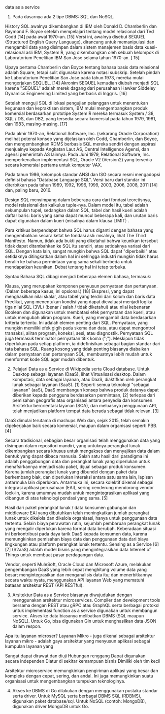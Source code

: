 
data as a service

1. Pada dasarnya ada 2 tipe DBMS: SQL dan NoSQL.

History
SQL awalnya dikembangkan di IBM oleh Donald D. Chamberlin dan Raymond F. Boyce setelah mempelajari 
tentang model relasional dari Ted Codd [14] pada awal 1970-an. [15] Versi ini, awalnya disebut SEQUEL
(Structured English Query Language), dirancang untuk memanipulasi dan mengambil data yang disimpan 
dalam sistem manajemen basis data kuasi-relasional asli IBM, System R, yang dikembangkan oleh sebuah
kelompok di Laboratorium Penelitian IBM San Jose selama tahun 1970-an. [ 15]


Upaya pertama Chamberlin dan Boyce tentang bahasa basis data relasional adalah Square, tetapi sulit 
digunakan karena notasi subskrip. Setelah pindah ke Laboratorium Penelitian San Jose pada tahun 1973,
mereka mulai mengerjakan SEQUEL. [14] Akronim SEQUEL kemudian diubah menjadi SQL karena "SEQUEL" 
adalah merek dagang dari perusahaan Hawker Siddeley Dynamics Engineering Limited yang berbasis di 
Inggris. [16]

Setelah menguji SQL di lokasi pengujian pelanggan untuk menentukan kegunaan dan kepraktisan sistem, 
IBM mulai mengembangkan produk komersial berdasarkan prototipe System R mereka termasuk System / 38,
SQL / DS, dan DB2, yang tersedia secara komersial pada tahun 1979, 1981, dan 1983, masing-masing. [17]

Pada akhir 1970-an, Relational Software, Inc. (sekarang Oracle Corporation) melihat potensi konsep
yang dijelaskan oleh Codd, Chamberlin, dan Boyce, dan mengembangkan RDMS berbasis SQL mereka sendiri
dengan aspirasi menjualnya kepada Angkatan Laut AS, Central Intelligence Agensi, dan agensi pemerintah
AS lainnya. Pada Juni 1979, Relational Software, Inc. memperkenalkan implementasi SQL, Oracle V2 
(Version2) yang tersedia secara komersial pertama untuk komputer VAX.

Pada tahun 1986, kelompok standar ANSI dan ISO secara resmi mengadopsi definisi bahasa "Database 
Language SQL". Versi baru dari standar ini diterbitkan pada tahun 1989, 1992, 1996, 1999, 2003, 2006,
2008, 2011 [14] dan, paling baru, 2016.

Design
SQL menyimpang dalam beberapa cara dari fondasi teoretisnya, model relasional dan kalkulus tuple-nya.
Dalam model itu, tabel adalah sekumpulan tupel, sedangkan dalam SQL, tabel dan hasil kueri adalah 
daftar baris: baris yang sama dapat muncul beberapa kali, dan urutan baris dapat digunakan dalam 
kueri (misalnya dalam klausa LIMIT) .

Para kritikus berpendapat bahwa SQL harus diganti dengan bahasa yang mengembalikan secara ketat ke 
fondasi asli: misalnya, lihat The Third Manifesto. Namun, tidak ada bukti yang diketahui bahwa 
keunikan tersebut tidak dapat ditambahkan ke SQL itu sendiri, atau setidaknya variasi dari SQL.
Dengan kata lain, sangat mungkin bahwa SQL dapat "diperbaiki" atau setidaknya ditingkatkan dalam hal
ini sehingga industri mungkin tidak harus beralih ke bahasa permintaan yang sama sekali berbeda untuk
mendapatkan keunikan. Debat tentang hal ini tetap terbuka.

Syntax
Bahasa SQL dibagi menjadi beberapa elemen bahasa, termasuk:

Klausa, yang merupakan komponen penyusun pernyataan dan pertanyaan. (Dalam beberapa kasus, ini opsional.) [18]
Ekspresi, yang dapat menghasilkan nilai skalar, atau tabel yang terdiri dari kolom dan baris data
Predikat, yang menentukan kondisi yang dapat dievaluasi menjadi logika tiga nilai SQL (3VL) (benar / salah / tidak diketahui) atau nilai kebenaran Boolean dan digunakan untuk membatasi efek pernyataan dan kueri, atau untuk mengubah aliran program.
Kueri, yang mengambil data berdasarkan kriteria tertentu. Ini adalah elemen penting dari SQL.
Pernyataan, yang mungkin memiliki efek gigih pada skema dan data, atau dapat mengontrol transaksi, aliran program, koneksi, sesi, atau diagnostik.
Pernyataan SQL juga termasuk terminator pernyataan titik koma (";"). Meskipun tidak diperlukan pada setiap platform, ia didefinisikan sebagai bagian standar dari tata bahasa SQL.
Ruang kosong yang tidak penting biasanya diabaikan dalam pernyataan dan pertanyaan SQL, membuatnya lebih mudah untuk memformat kode SQL agar mudah dibentuk.

2. Pelajari Data as a Service di Wikipedia serta Cloud database.
Untuk Desktop sebagai layanan (DaaS), lihat Virtualisasi desktop.
Dalam komputasi, data sebagai layanan, atau DaaS, diaktifkan oleh perangkat lunak sebagai layanan 
(SaaS). [1] Seperti semua teknologi "sebagai layanan" (aaS), DaaS membangun konsep bahwa produk 
datanya dapat diberikan kepada pengguna berdasarkan permintaan, [2] terlepas dari pemisahan geografis
atau organisasi antara penyedia dan konsumen. Arsitektur berorientasi layanan (SOA), dan meluasnya 
penggunaan API, telah menjadikan platform tempat data berada sebagai tidak relevan. [3]

DaaS dimulai terutama di mashups Web dan, sejak 2015, telah semakin dipekerjakan baik secara 
komersial, maupun dalam organisasi seperti PBB. [4]

Secara tradisional, sebagian besar organisasi telah menggunakan data yang disimpan dalam repositori
mandiri, yang untuknya perangkat lunak dikembangkan secara khusus untuk mengakses dan menyajikan data dalam bentuk yang dapat dibaca manusia. Salah satu hasil dari paradigma ini adalah penggabungan data dan perangkat lunak yang diperlukan untuk menafsirkannya menjadi satu paket, dijual sebagai produk konsumen. Karena jumlah perangkat lunak yang dibundel dengan paket data berkembang biak, dan diperlukan interaksi antara satu sama lain, lapisan antarmuka lain diperlukan. Antarmuka ini, secara kolektif dikenal sebagai integrasi aplikasi perusahaan (EAI), sering cenderung mendorong vendor lock-in, karena umumnya mudah untuk mengintegrasikan aplikasi yang dibangun di atas teknologi pondasi yang sama. [5]

Hasil dari paket perangkat lunak / data konsumen gabungan dan middleware EAI yang dibutuhkan telah
meningkatkan jumlah perangkat lunak untuk dikelola dan dikelola organisasi, hanya untuk penggunaan 
data tertentu. Selain biaya perawatan rutin, sejumlah pembaruan perangkat lunak yang mengalir 
diperlukan karena format data berubah. Keberadaan situasi ini berkontribusi pada daya tarik DaaS 
kepada konsumen data, karena memungkinkan pemisahan biaya data dan penggunaan data dari biaya 
lingkungan atau platform perangkat lunak tertentu. Sensing as a Service [6] [7] (S2aaS) adalah model 
bisnis yang mengintegrasikan data Internet of Things untuk membuat pasar perdagangan data.

Vendor, seperti MuleSoft, Oracle Cloud dan Microsoft Azure, melakukan pengembangan DaaS yang lebih 
cepat menghitung volume data yang besar; mengintegrasikan dan menganalisis data itu; dan 
menerbitkannya secara waktu nyata, menggunakan API layanan Web yang mematuhi batasan arsitektur REST
(API RESTful).

3. Arsitektur Data as a Service biasanya diwujudukan dengan menggunakan arsitektur microservices.
Compiler dan development tools bersama dengan REST atau gRPC atau GraphQL serta berbagai protokol
untuk implementasi function as a service digunakan untuk membangun service. Akses ke data biasanya 
melibatkan DBMS (SQL maupun NoSQL). Untuk Go, bisa digunakan Gin untuk menghasilkan data JSON dalam 
respon.

Apa itu layanan microser?
Layanan Mikro - juga dikenal sebagai arsitektur layanan mikro - adalah gaya arsitektur yang menyusun 
aplikasi sebagai kumpulan layanan yang

Sangat dapat dirawat dan diuji
Hubungan renggang
Dapat digunakan secara independen
Diatur di sekitar kemampuan bisnis
Dimiliki oleh tim kecil

Arsitektur microservice memungkinkan pengiriman aplikasi yang besar dan kompleks dengan cepat, 
sering, dan andal. Ini juga memungkinkan suatu organisasi untuk mengembangkan tumpukan teknologinya.

4. Akses ke DBMS di Go dilakukan dengan menggunakan pustaka standar serta driver. Untuk MySQL serta 
berbagai DBMS SQL (RDBMS), digunakan paket database/sql. Untuk NoSQL (contoh: MongoDB), digunakan
driver MongoDB untuk Go.










